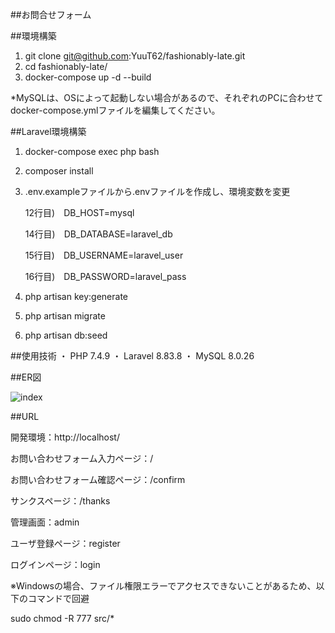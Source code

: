 ##お問合せフォーム

 ##環境構築
  1. git clone git@github.com:YuuT62/fashionably-late.git
  2. cd fashionably-late/
  3. docker-compose up -d --build

*MySQLは、OSによって起動しない場合があるので、それぞれのPCに合わせてdocker-compose.ymlファイルを編集してください。

##Laravel環境構築
 1. docker-compose exec php bash
 2. composer install
 3. .env.exampleファイルから.envファイルを作成し、環境変数を変更

      12行目)　DB_HOST=mysql
    
      14行目)　DB_DATABASE=laravel_db
    
      15行目)　DB_USERNAME=laravel_user
    
      16行目)　DB_PASSWORD=laravel_pass
    
 5. php artisan key:generate
 6. php artisan migrate
 7. php artisan db:seed

##使用技術
 ・ PHP 7.4.9
 ・ Laravel 8.83.8
 ・ MySQL 8.0.26

##ER図

![index](https://github.com/YuuT62/fashionably-late/assets/57668081/738b3796-2b95-4471-9f66-d5cce39f9a30)

##URL

 開発環境：http://localhost/
 
 お問い合わせフォーム入力ページ：/
 
 お問い合わせフォーム確認ページ：/confirm
 
 サンクスページ：/thanks
 
 管理画面：admin
 
 ユーザ登録ページ：register
 
 ログインページ：login

 ※Windowsの場合、ファイル権限エラーでアクセスできないことがあるため、以下のコマンドで回避
 
 sudo chmod -R 777 src/*



